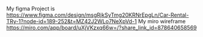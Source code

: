 My figma Project is 
https://www.figma.com/design/msgRjkSyTmg20KRNrEpgLn/Car-Rental-TRy-1?node-id=189-252&t=MZ42J2WLo7NeXpVd-1
My miro wireframe
https://miro.com/app/board/uXjVKzxq66w=/?share_link_id=878640658569
